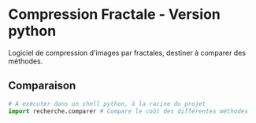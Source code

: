 Compression Fractale - Version python
===
Logiciel de compression d'images par fractales, destiner à comparer des méthodes.

## Comparaison
```python
# À exécuter dans un shell python, à la racine du projet
import recherche.comparer # Compare le coût des différentes méthodes
```
